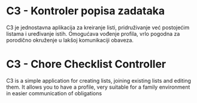 # C3 - Kontroler popisa zadataka
C3 je jednostavna aplikacija za kreiranje listi, pridruživanje već postojećim listama i uređivanje istih. 
Omogućava vođenje profila, vrlo pogodna za porodično okruženje u lakšoj komunikaciji obaveza.

# C3 - Chore Checklist Controller
C3 is a simple application for creating lists, joining existing lists and editing them. 
It allows you to have a profile, very suitable for a family environment in easier communication of obligations
